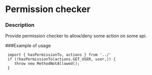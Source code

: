 # Permission checker

### Description

Provide permission checker to allow/deny some action on some api.

###Example of usage

```
 import { hasPermissionTo, actions } from '../'
 if (!hasPermissionTo(actions.GET_USER, user,)) {
    throw new MethodNotAllowed();
 }
 ```